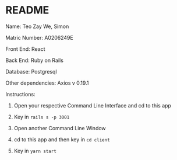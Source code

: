 # README

Name: Teo Zay We, Simon

Matric Number: A0206249E

Front End: React

Back End: Ruby on Rails

Database: Postgresql

Other dependencies: Axios v 0.19.1

Instructions:

1. Open your respective Command Line Interface and cd to this app

2. Key in `rails s -p 3001`

3. Open another Command Line Window

5. cd to this app and then key in `cd client`

4. Key in `yarn start`

